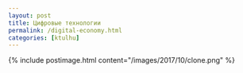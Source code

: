 ```yaml
---
layout: post
title: Цифровые технологии
permalink: /digital-economy.html
categories: [ktulhu]
---
```


{% include postimage.html content="/images/2017/10/clone.png" %}

